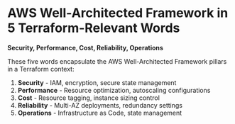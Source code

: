 # AWS Well-Architected Framework in 5 Terraform-Relevant Words

**Security, Performance, Cost, Reliability, Operations**

These five words encapsulate the AWS Well-Architected Framework pillars in a Terraform context:

1. **Security** - IAM, encryption, secure state management
2. **Performance** - Resource optimization, autoscaling configurations
3. **Cost** - Resource tagging, instance sizing control
4. **Reliability** - Multi-AZ deployments, redundancy settings
5. **Operations** - Infrastructure as Code, state management